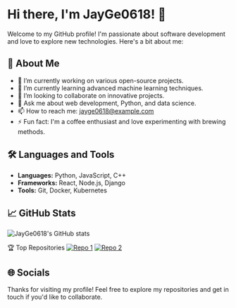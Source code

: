 # Hi there, I'm JayGe0618! 👋

Welcome to my GitHub profile! I'm passionate about software development and love to explore new technologies. Here's a bit about me:

## 🚀 About Me
- 🔭 I’m currently working on various open-source projects.
- 🌱 I’m currently learning advanced machine learning techniques.
- 👯 I’m looking to collaborate on innovative projects.
- 💬 Ask me about web development, Python, and data science.
- 📫 How to reach me: jayge0618@example.com
- ⚡ Fun fact: I'm a coffee enthusiast and love experimenting with brewing methods.

## 🛠️ Languages and Tools
- **Languages:** Python, JavaScript, C++
- **Frameworks:** React, Node.js, Django
- **Tools:** Git, Docker, Kubernetes

## 📈 GitHub Stats
![JayGe0618's GitHub stats](https://github-readme-stats.vercel.app/api?username=JayGe0618&show_icons=true&theme=radical)

 🏆 Top Repositories
[![Repo 1](https://github-readme-stats.vercel.app/api/pin/?username=JayGe0618&repo=repo1&theme=radical)](https://github.com/JayGe0618/repo1)
[![Repo 2](https://github-readme-stats.vercel.app/api/pin/?username=JayGe0618&repo=repo2&theme=radical)](https://github.com/JayGe0618/repo2)

## 🌐 Socials
<!--- #- [LinkedIn](https://www.linkedin.com/in/jayge0618)
#- [Twitter](https://twitter.com/jayge0618) -->

Thanks for visiting my profile! Feel free to explore my repositories and get in touch if you'd like to collaborate.
